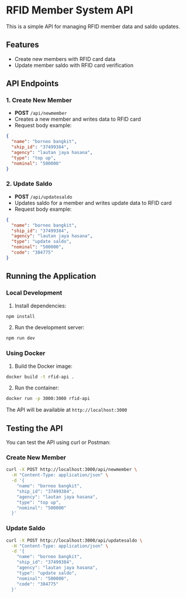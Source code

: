 # RFID Member System API

This is a simple API for managing RFID member data and saldo updates.

## Features

- Create new members with RFID card data
- Update member saldo with RFID card verification

## API Endpoints

### 1. Create New Member
- **POST** `/api/newmember`
- Creates a new member and writes data to RFID card
- Request body example:
```json
{
  "name": "borneo bangkit",
  "ship_id": "37499384",
  "agency": "lautan jaya hasana",
  "type": "top up",
  "nominal": "500000"
}
```

### 2. Update Saldo
- **POST** `/api/updatesaldo`
- Updates saldo for a member and writes update data to RFID card
- Request body example:
```json
{
  "name": "borneo bangkit",
  "ship_id": "37499384",
  "agency": "lautan jaya hasana",
  "type": "update saldo",
  "nominal": "500000",
  "code": "384775"
}
```

## Running the Application

### Local Development

1. Install dependencies:
```bash
npm install
```

2. Run the development server:
```bash
npm run dev
```

### Using Docker

1. Build the Docker image:
```bash
docker build -t rfid-api .
```

2. Run the container:
```bash
docker run -p 3000:3000 rfid-api
```

The API will be available at `http://localhost:3000`

## Testing the API

You can test the API using curl or Postman:

### Create New Member
```bash
curl -X POST http://localhost:3000/api/newmember \
  -H "Content-Type: application/json" \
  -d '{
    "name": "borneo bangkit",
    "ship_id": "37499384",
    "agency": "lautan jaya hasana",
    "type": "top up",
    "nominal": "500000"
  }'
```

### Update Saldo
```bash
curl -X POST http://localhost:3000/api/updatesaldo \
  -H "Content-Type: application/json" \
  -d '{
    "name": "borneo bangkit",
    "ship_id": "37499384",
    "agency": "lautan jaya hasana",
    "type": "update saldo",
    "nominal": "500000",
    "code": "384775"
  }'
``` 


